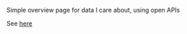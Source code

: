 Simple overview page for data I care about, using open APIs

See [here](https://hytromo.github.io/at-a-glance/)
